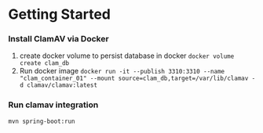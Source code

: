 # Getting Started

### Install ClamAV via Docker
1. create docker volume to persist database in docker ```docker volume create clam_db```
2. Run docker image ```docker run -it --publish 3310:3310 --name "clam_container_01" --mount source=clam_db,target=/var/lib/clamav -d clamav/clamav:latest```

### Run clamav integration
```mvn spring-boot:run```